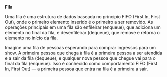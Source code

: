 **Fila**

Uma fila é uma estrutura de dados baseada no princípio FIFO (First In, First Out), onde o primeiro elemento inserido é o primeiro a ser removido. As operações principais em uma fila são enfileirar (enqueue), que adiciona um elemento no final da fila, e desenfileirar (dequeue), que remove e retorna o elemento no início da fila.

Imagine uma fila de pessoas esperando para comprar ingressos para um show. A primeira pessoa que chega à fila é a primeira pessoa a ser atendida e a sair da fila (dequeue), e qualquer nova pessoa que chegue vai para o final da fila (enqueue). Isso é conhecido como comportamento FIFO (First In, First Out) — a primeira pessoa que entra na fila é a primeira a sair.
